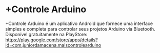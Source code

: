 # +Controle Arduino
+Controle Arduino é um aplicativo Android que fornece uma interface simples e completa para controlar seus projetos Arduino via Bluetooth.
Disponível gratuitamente na PlayStore: <a href="https://play.google.com/store/apps/details?id=com.juniordamacena.maiscontrolearduino">https://play.google.com/store/apps/details?id=com.juniordamacena.maiscontrolearduino</a>
